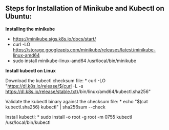 ## Steps for Installation of Minikube and Kubectl on Ubuntu:

**Installing the minikube**

  * https://minikube.sigs.k8s.io/docs/start/
  * curl -LO https://storage.googleapis.com/minikube/releases/latest/minikube-linux-amd64
  * sudo install minikube-linux-amd64 /usr/local/bin/minikube

**Install kubectl on Linux**

 Download the kubectl checksum file:
    * curl -LO "https://dl.k8s.io/release/$(curl -L -s https://dl.k8s.io/release/stable.txt)/bin/linux/amd64/kubectl.sha256"
    
 Validate the kubectl binary against the checksum file:
    * echo "$(cat kubectl.sha256)  kubectl" | sha256sum --check

 Install kubectl:
    * sudo install -o root -g root -m 0755 kubectl /usr/local/bin/kubectl
   



